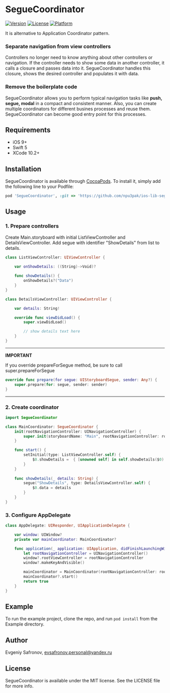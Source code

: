 # SegueCoordinator

[![Version](https://img.shields.io/cocoapods/v/SegueCoordinator.svg?style=flat)](http://cocoapods.org/pods/SegueCoordinator)
[![License](https://img.shields.io/cocoapods/l/SegueCoordinator.svg?style=flat)](http://cocoapods.org/pods/SegueCoordinator)
[![Platform](https://img.shields.io/cocoapods/p/SegueCoordinator.svg?style=flat)](http://cocoapods.org/pods/SegueCoordinator)

It is alternative to Application Coordinator pattern.

### Separate navigation from view controllers

Controllers no longer need to know anything about other controllers or navigation. If the controller needs to show some data in another controller, it calls a closure and passes data into it. SegueCoordinator handles this closure, shows the desired controller and populates it with data.

### Remove the boilerplate code

SegueCoordinator allows you to perform typical navigation tasks like **push, segue, modal** in a compact and consistent manner. Also, you can create multiple coordinators for different busines processes and reuse them. SegueCoordinator can become good entry point for this processes.

## Requirements
- iOS 9+
- Swift 5
- XCode 10.2+

## Installation

SegueCoordinator is available through [CocoaPods](http://cocoapods.org). To install
it, simply add the following line to your Podfile:

```ruby
pod 'SegueCoordinator', :git => 'https://github.com/npu3pak/ios-lib-segue-coordinator.git'
```

## Usage

### 1. Prepare controllers

Create Main.storyboard with initial ListViewController and DetailsViewController. Add segue with identifier "ShowDetails" from list to details.

```swift
class ListViewController: UIViewController {

    var onShowDetails: ((String)->Void)?
    
    func showDetails() {
        onShowDetails?("Data")
    }
}

class DetailsViewController: UIViewController {

    var details: String!

    override func viewDidLoad() {
        super.viewDidLoad()

        // show details text here
    }
}
```
---
**IMPORTANT**

If you override prepareForSegue method, be sure to call super.prepareForSegue

```swift
override func prepare(for segue: UIStoryboardSegue, sender: Any?) {
    super.prepare(for: segue, sender: sender)
}
```
---

### 2. Create coordinator
```swift
import SegueCoordinator

class MainCoordinator: SegueCoordinator {
    init(rootNavigationController: UINavigationController) {
        super.init(storyboardName: "Main", rootNavigationController: rootNavigationController)
    }

    func start() {
        setInitial(type: ListViewController.self) {
            $0.showDetails =  { [unowned self] in self.showDetails($0) }
        }
    }
    
    func showDetails(_ details: String) {
        segue("ShowDetails", type: DetailsViewController.self) {
            $0.data = details
        }
    }
}
```

### 3. Configure AppDelegate
```swift
class AppDelegate: UIResponder, UIApplicationDelegate {

    var window: UIWindow?
    private var mainCoordinator: MainCoordinator?

    func application(_ application: UIApplication, didFinishLaunchingWithOptions launchOptions: [UIApplication.LaunchOptionsKey: Any]?) -> Bool {
        let rootNavigationController = UINavigationController()
        window?.rootViewController = rootNavigationController
        window?.makeKeyAndVisible()

        mainCoordinator = MainCoordinator(rootNavigationController: rootNavigationController)
        mainCoordinator?.start()
        return true
    }
}
```

## Example

To run the example project, clone the repo, and run `pod install` from the Example directory.

## Author

Evgeniy Safronov, evsafronov.personal@yandex.ru

## License

SegueCoordinator is available under the MIT license. See the LICENSE file for more info.
